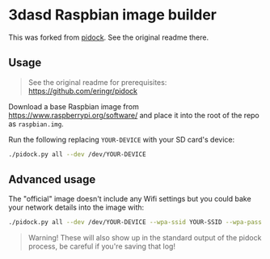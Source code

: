 # 3dasd Raspbian image builder

This was forked from [pidock](https://github.com/eringr/pidock). See the original readme there.

## Usage

> See the original readme for prerequisites: https://github.com/eringr/pidock

Download a base Raspbian image from https://www.raspberrypi.org/software/
and place it into the root of the repo as `raspbian.img`.

Run the following replacing `YOUR-DEVICE` with your SD card's device:

```sh
./pidock.py all --dev /dev/YOUR-DEVICE
```

## Advanced usage

The "official" image doesn't include any Wifi settings but you could bake
your network details into the image with:

```sh
./pidock.py all --dev /dev/YOUR-DEVICE --wpa-ssid YOUR-SSID --wpa-pass YOUR-PASSWORD
```

> Warning! These will also show up in the standard output of the pidock process, be
careful if you're saving that log!